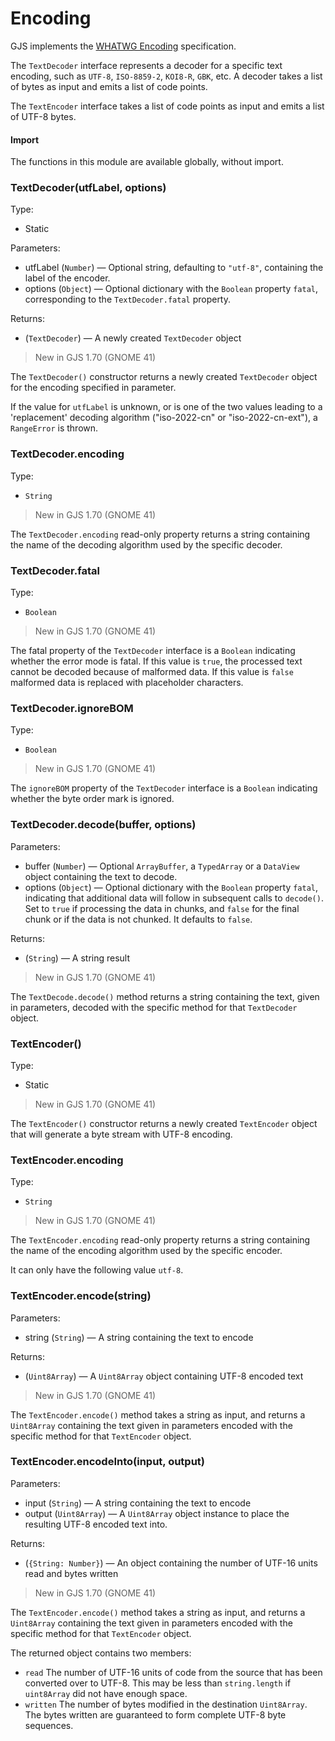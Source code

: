 # Encoding

GJS implements the [WHATWG Encoding][whatwg-encoding] specification.

The `TextDecoder` interface represents a decoder for a specific text encoding,
such as `UTF-8`, `ISO-8859-2`, `KOI8-R`, `GBK`, etc. A decoder takes a list of
bytes as input and emits a list of code points.

The `TextEncoder` interface takes a list of code points as input and emits a
list of UTF-8 bytes.

#### Import

The functions in this module are available globally, without import.

[whatwg-encoding]: https://encoding.spec.whatwg.org/

### TextDecoder(utfLabel, options)

Type:
* Static

Parameters:
* utfLabel (`Number`) — Optional string, defaulting to `"utf-8"`, containing the
  label of the encoder.
* options (`Object`) — Optional dictionary with the `Boolean` property `fatal`,
  corresponding to the `TextDecoder.fatal` property.
  
Returns:
* (`TextDecoder`) — A newly created `TextDecoder` object

> New in GJS 1.70 (GNOME 41)

The `TextDecoder()` constructor returns a newly created `TextDecoder` object for
the encoding specified in parameter.

If the value for `utfLabel` is unknown, or is one of the two values leading to a
'replacement' decoding algorithm ("iso-2022-cn" or "iso-2022-cn-ext"), a
`RangeError` is thrown.

### TextDecoder.encoding

Type:
* `String`

> New in GJS 1.70 (GNOME 41)

The `TextDecoder.encoding` read-only property returns a string containing the
name of the decoding algorithm used by the specific decoder.

### TextDecoder.fatal

Type:
* `Boolean`

> New in GJS 1.70 (GNOME 41)

The fatal property of the `TextDecoder` interface is a `Boolean` indicating
whether the error mode is fatal. If this value is `true`, the processed text
cannot be decoded because of malformed data. If this value is `false` malformed
data is replaced with placeholder characters.

### TextDecoder.ignoreBOM

Type:
* `Boolean`

> New in GJS 1.70 (GNOME 41)

The `ignoreBOM` property of the `TextDecoder` interface is a `Boolean`
indicating whether the byte order mark is ignored.

### TextDecoder.decode(buffer, options)

Parameters:
* buffer (`Number`) — Optional `ArrayBuffer`, a `TypedArray` or a `DataView`
  object containing the text to decode.
* options (`Object`) — Optional dictionary with the `Boolean` property `fatal`,
  indicating that additional data will follow in subsequent calls to `decode()`.
  Set to `true` if processing the data in chunks, and `false` for the final
  chunk or if the data is not chunked. It defaults to `false`. 
  
Returns:
* (`String`) — A string result

> New in GJS 1.70 (GNOME 41)

The `TextDecode.decode()` method returns a string containing the text, given in
parameters, decoded with the specific method for that `TextDecoder` object.

### TextEncoder()

Type:
* Static

> New in GJS 1.70 (GNOME 41)

The `TextEncoder()` constructor returns a newly created `TextEncoder` object
that will generate a byte stream with UTF-8 encoding.

### TextEncoder.encoding

Type:
* `String`

> New in GJS 1.70 (GNOME 41)

The `TextEncoder.encoding` read-only property returns a string containing the
name of the encoding algorithm used by the specific encoder.

It can only have the following value `utf-8`.

### TextEncoder.encode(string)

Parameters:
* string (`String`) — A string containing the text to encode

Returns:
* (`Uint8Array`) — A `Uint8Array` object containing UTF-8 encoded text

> New in GJS 1.70 (GNOME 41)

The `TextEncoder.encode()` method takes a string as input, and returns a
`Uint8Array` containing the text given in parameters encoded with the specific
method for that `TextEncoder` object.

### TextEncoder.encodeInto(input, output)

Parameters:
* input (`String`) — A string containing the text to encode
* output (`Uint8Array`) — A `Uint8Array` object instance to place the resulting
  UTF-8 encoded text into.

Returns:
* (`{String: Number}`) — An object containing the number of UTF-16 units read
  and bytes written

> New in GJS 1.70 (GNOME 41)

The `TextEncoder.encode()` method takes a string as input, and returns a
`Uint8Array` containing the text given in parameters encoded with the specific
method for that `TextEncoder` object.

The returned object contains two members:
* `read`
  The number of UTF-16 units of code from the source that has been converted
  over to UTF-8. This may be less than `string.length` if `uint8Array` did not
  have enough space.
* `written`
  The number of bytes modified in the destination `Uint8Array`. The bytes
  written are guaranteed to form complete UTF-8 byte sequences.

